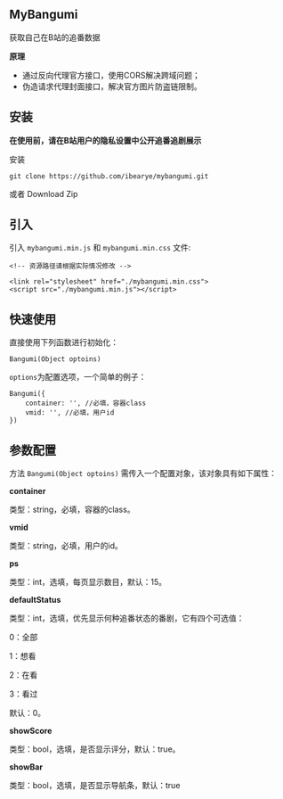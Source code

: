 ## MyBangumi

获取自己在B站的追番数据

**原理**

 - 通过反向代理官方接口，使用CORS解决跨域问题；
 - 伪造请求代理封面接口，解决官方图片防盗链限制。

## 安装

**在使用前，请在B站用户的隐私设置中公开追番追剧展示**

安装

```
git clone https://github.com/ibearye/mybangumi.git
```

或者 Download Zip

## 引入

引入 `mybangumi.min.js` 和 `mybangumi.min.css` 文件:

```
<!-- 资源路径请根据实际情况修改 -->

<link rel="stylesheet" href="./mybangumi.min.css">
<script src="./mybangumi.min.js"></script>

```

## 快速使用

直接使用下列函数进行初始化：

```
Bangumi(Object optoins)
```

`options`为配置选项，一个简单的例子：

```
Bangumi({
    container: '', //必填，容器class
    vmid: '', //必填，用户id
})
```

## 参数配置

方法 `Bangumi(Object optoins)` 需传入一个配置对象，该对象具有如下属性：

**container**

类型：string，必填，容器的class。

**vmid**

类型：string，必填，用户的id。

**ps**

类型：int，选填，每页显示数目，默认：15。

**defaultStatus**

类型：int，选填，优先显示何种追番状态的番剧，它有四个可选值：

0：全部

1：想看

2：在看

3：看过

默认：0。

**showScore**

类型：bool，选填，是否显示评分，默认：true。

**showBar**

类型：bool，选填，是否显示导航条，默认：true